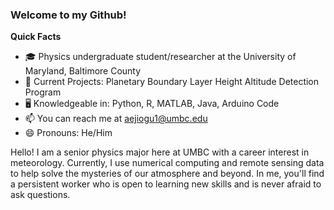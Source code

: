 ### Welcome to my Github!
**Quick Facts**
- 🎓 Physics undergraduate student/researcher at the University of Maryland, Baltimore County
- 🔭 Current Projects: Planetary Boundary Layer Height Altitude Detection Program
- 🖥️ Knowledgeable in: Python, R, MATLAB, Java, Arduino Code 
- 📫 You can reach me at [aejiogu1@umbc.edu](mailto:aejiogu1@umbc.edu)
- 😄 Pronouns: He/Him


Hello! I am a senior physics major here at UMBC with a career interest in meteorology. Currently, I use numerical computing and remote sensing data to help solve the mysteries of our atmosphere and beyond. In me, you'll find a persistent worker who is open to learning new skills and is never afraid to ask questions.

<!--
**aejiogu/aejiogu** is a ✨ _special_ ✨ repository because its `README.md` (this file) appears on your GitHub profile.

Here are some ideas to get you started:

- 🔭 I’m currently working on ...
- 🌱 I’m currently learning ...
- 👯 I’m looking to collaborate on ...
- 🤔 I’m looking for help with ...
- 💬 Ask me about ...
- 📫 How to reach me: ...
- 😄 Pronouns: ...
- ⚡ Fun fact: ...
-->
